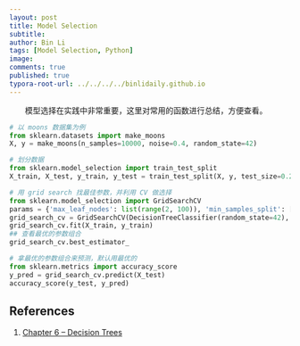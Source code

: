 ```yaml
---
layout: post
title: Model Selection
subtitle: 
author: Bin Li
tags: [Model Selection, Python]
image: 
comments: true
published: true
typora-root-url: ../../../../binlidaily.github.io
---
```


　　模型选择在实践中非常重要，这里对常用的函数进行总结，方便查看。


```python
# 以 moons 数据集为例
from sklearn.datasets import make_moons
X, y = make_moons(n_samples=10000, noise=0.4, random_state=42)

# 划分数据
from sklearn.model_selection import train_test_split
X_train, X_test, y_train, y_test = train_test_split(X, y, test_size=0.2, random_state=42)

# 用 grid search 找最佳参数，并利用 CV 做选择
from sklearn.model_selection import GridSearchCV
params = {'max_leaf_nodes': list(range(2, 100)), 'min_samples_split': [2, 3, 4]}
grid_search_cv = GridSearchCV(DecisionTreeClassifier(random_state=42), params, n_jobs=-1, verbose=1, cv=3)
grid_search_cv.fit(X_train, y_train)
## 查看最优的参数组合
grid_search_cv.best_estimator_

# 拿最优的参数组合来预测，默认用最优的
from sklearn.metrics import accuracy_score
y_pred = grid_search_cv.predict(X_test)
accuracy_score(y_test, y_pred)
```

## References
1. [Chapter 6 – Decision Trees](https://github.com/ageron/handson-ml/blob/master/06_decision_trees.ipynb)
